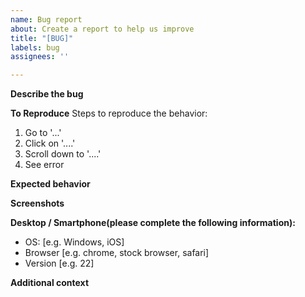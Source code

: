 ```yaml
---
name: Bug report
about: Create a report to help us improve
title: "[BUG]"
labels: bug
assignees: ''

---
```


**Describe the bug**
<!--A clear and concise description of what the bug is.-->

**To Reproduce**
Steps to reproduce the behavior:
1. Go to '...'
2. Click on '....'
3. Scroll down to '....'
4. See error

**Expected behavior**
<!--A clear and concise description of what you expected to happen.-->

**Screenshots**
<!--If applicable, add screenshots to help explain your problem.-->

**Desktop / Smartphone(please complete the following information):**
 - OS: [e.g. Windows, iOS]
 - Browser [e.g. chrome, stock browser, safari]
 - Version [e.g. 22]

**Additional context**
<!--Add any other context about the problem here.-->
